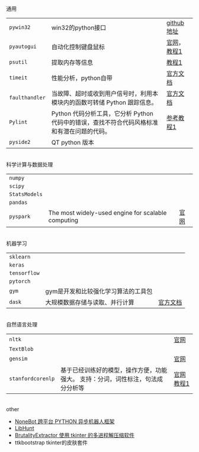 


</br>
通用

|                |                                                                                             |                                                                                                                          |
| -------------- | ------------------------------------------------------------------------------------------- | ------------------------------------------------------------------------------------------------------------------------ |
| `pywin32`      | win32的python接口                                                                           | [github地址](https://github.com/mhammond/pywin32)                                                                        |
| `pyautogui`    | 自动化控制键盘鼠标                                                                          | [官网](https://pyautogui.readthedocs.io/en/latest/)，[教程1](https://blog.csdn.net/qq_43017750/article/details/90575240) |
| `psutil`       | 提取内存等信息                                                                              | [教程1](https://www.liaoxuefeng.com/wiki/1016959663602400/1183565811281984)                                              |
| `timeit`       | 性能分析，python自带                                                                        | [官方文档](https://docs.python.org/zh-cn/3/library/timeit.html)                                                          |
| `faulthandler` | 当故障、超时或收到用户信号时，利用本模块内的函数可转储 Python 跟踪信息。                    | [官方文档](https://docs.python.org/zh-cn/3.9/library/faulthandler.html)                                                  |
| `Pylint`       | Python 代码分析工具，它分析 Python 代码中的错误，查找不符合代码风格标准和有潜在问题的代码。 | [参考教程1](https://www.jianshu.com/p/c0bd637f706d)                                                                      |
| `pyside2`      | QT python 版本                                                                              |                                                                                                                          |

</br>
科学计算与数据处理

|               |                                                    |                                   |
| ------------- | -------------------------------------------------- | --------------------------------- |
| `numpy`       |                                                    |                                   |
| `scipy`       |                                                    |                                   |
| `StatsModels` |                                                    |                                   |
| `pandas`      |                                                    |                                   |
| `pyspark`     | The most widely-used engine for scalable computing | [官网](https://spark.apache.org/) |



</br>
机器学习

|              |                                     |                                                          |
| ------------ | ----------------------------------- | -------------------------------------------------------- |
| `sklearn`    |                                     |                                                          |
| `keras`      |                                     |                                                          |
| `tensorflow` |                                     |                                                          |
| `pytorch`    |                                     |                                                          |
| `gym`        | gym是开发和比较强化学习算法的工具包 |                                                          |
| `dask`       | 大规模数据存储与读取、并行计算      | [官方文档](https://dask.pydata.org/en/latest/index.html) |


</br>
自然语言处理

|                   |                                                                                 |                                                                                                |
| ----------------- | ------------------------------------------------------------------------------- | ---------------------------------------------------------------------------------------------- |
| `nltk`            |                                                                                 | [官网](http://www.nltk.org/)                                                                   |
| `TextBlob`        |                                                                                 |                                                                                                |
| `gensim`          |                                                                                 | [官网](https://radimrehurek.com/gensim/)                                                       |
| `stanfordcorenlp` | 基于已经训练好的模型，操作方便，功能强大。 支持：分词，词性标注，句法成分分析等 | [官网](https://stanfordnlp.github.io/CoreNLP/) [教程1](https://zhuanlan.zhihu.com/p/137226095) |



</br>
other

- [NoneBot 跨平台 PYTHON 异步机器人框架](https://v2.nonebot.dev/)
- [LibHunt](https://www.libhunt.com/)
- [BrutalityExtractor 使用 tkinter 的多进程解压缩软件](https://github.com/hxz393/BrutalityExtractor)
- ttkbootstrap tkinter的皮肤套件